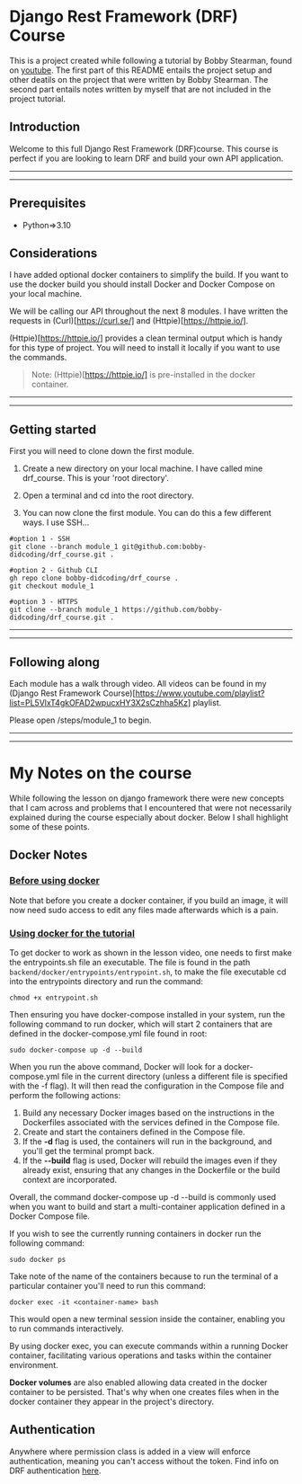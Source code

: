 # Django Rest Framework (DRF) Course
This is a project created while following a tutorial by Bobby Stearman, found on [youtube](https://www.youtube.com/watch?v=tujhGdn1EMI&t=1448s&ab_channel=freeCodeCamp.org).
The first part of this README entails the project setup and other deatils on the project that were written by Bobby Stearman. The second part entails notes written by myself that are not included in the project tutorial.

## Introduction
Welcome to this full Django Rest Framework (DRF)course. 
This course is perfect if you are looking to learn DRF and build your own API application.
***
***

## Prerequisites
- Python=>3.10

## Considerations
I have added optional docker containers to simplify the build. If you want to use the docker build you should install Docker and Docker Compose on your local machine.

We will be calling our API throughout the next 8 modules. I have written the requests in (Curl)[https://curl.se/] and (Httpie)[https://httpie.io/]. 

(Httpie)[https://httpie.io/] provides a clean terminal output which is handy for this type of project. You will need to install it locally if you want to use the commands.
>Note: (Httpie)[https://httpie.io/] is pre-installed in the docker container.
***
***

## Getting started
First you will need to clone down the first module.

1) Create a new directory on your local machine. I have called mine drf_course. This is your 'root directory'.

2) Open a terminal and cd into the root directory.

3) You can now clone the first module. You can do this a few different ways. I use SSH...

```
#option 1 - SSH
git clone --branch module_1 git@github.com:bobby-didcoding/drf_course.git .

#option 2 - Github CLI
gh repo clone bobby-didcoding/drf_course .
git checkout module_1

#option 3 - HTTPS
git clone --branch module_1 https://github.com/bobby-didcoding/drf_course.git .
```

***
***

## Following along
Each module has a walk through video. All videos can be found in my (Django Rest Framework Course)[https://www.youtube.com/playlist?list=PL5VlxT4gkOFAD2wpucxHY3X2sCzhha5Kz] playlist.

Please open /steps/module_1 to begin.
***
***


# My Notes on the course
While following the lesson on django framework there were new concepts that I cam across and problems that I encountered that were not necessarily explained during the course especially about docker. Below I shall highlight some of these points.

## Docker Notes
### <u> Before using docker</u>
Note that before you create a docker container, if you build an image, it will now need sudo access to edit any files made afterwards which is a pain.

### <u> Using docker for the tutorial</u>
To get docker to work as shown in the lesson video, one needs to first make the entrypoints.sh file an executable. The file is found in the path `backend/docker/entrypoints/entrypoint.sh`, to make the file executable cd into the entrypoints directory and run the command:

```
chmod +x entrypoint.sh
```

Then ensuring you have docker-compose installed in your system, run the following command to run docker, which will start 2 containers that are defined in the docker-compose.yml file found in root:

```
sudo docker-compose up -d --build
```
When you run the above command, Docker will look for a docker-compose.yml file in the current directory (unless a different file is specified with the -f flag). It will then read the configuration in the Compose file and perform the following actions:

1. Build any necessary Docker images based on the instructions in the Dockerfiles associated with the services defined in the Compose file.
2. Create and start the containers defined in the Compose file.
3. If the **-d** flag is used, the containers will run in the background, and you'll get the terminal prompt back.
4. If the **--build** flag is used, Docker will rebuild the images even if they already exist, ensuring that any changes in the Dockerfile or the build context are incorporated.

Overall, the command docker-compose up -d --build is commonly used when you want to build and start a multi-container application defined in a Docker Compose file.

If you wish to see the currently running containers in docker run the following command:

```
sudo docker ps
```
Take note of the name of the containers because to run the terminal of a particular container you'll need to run this command:
```
docker exec -it <container-name> bash
```
This would open a new terminal session inside the container, enabling you to run commands interactively.

By using docker exec, you can execute commands within a running Docker container, facilitating various operations and tasks within the container environment.

**Docker volumes** are also enabled allowing data created in the docker container to be persisted. That's why when one creates files when in the docker container they appear in the project's directory.

## Authentication
Anywhere where permission class is added in a view will enforce authentication, meaning you can't access without the token.
Find info on DRF authentication [here](https://www.django-rest-framework.org/api-guide/authentication/).

